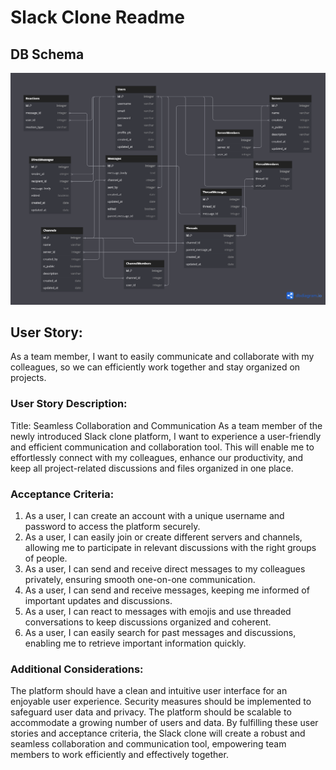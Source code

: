 # Slack Clone Readme

## DB Schema
![db-schema](public/slack-db-diagram.png)

## User Story:
As a team member, I want to easily communicate and collaborate with my colleagues, so we can efficiently work together and stay organized on projects.
### User Story Description:
Title: Seamless Collaboration and Communication
As a team member of the newly introduced Slack clone platform, I want to experience a user-friendly and efficient communication and collaboration tool. This will enable me to effortlessly connect with my colleagues, enhance our productivity, and keep all project-related discussions and files organized in one place.
### Acceptance Criteria:
1. As a user, I can create an account with a unique username and password to access the platform securely.
2. As a user, I can easily join or create different servers and channels, allowing me to participate in relevant discussions with the right groups of people.
3. As a user, I can send and receive direct messages to my colleagues privately, ensuring smooth one-on-one communication.
4. As a user, I can send and receive messages, keeping me informed of important updates and discussions.
5. As a user, I can react to messages with emojis and use threaded conversations to keep discussions organized and coherent.
6. As a user, I can easily search for past messages and discussions, enabling me to retrieve important information quickly.
### Additional Considerations:
The platform should have a clean and intuitive user interface for an enjoyable user experience.
Security measures should be implemented to safeguard user data and privacy.
The platform should be scalable to accommodate a growing number of users and data.
By fulfilling these user stories and acceptance criteria, the Slack clone will create a robust and seamless collaboration and communication tool, empowering team members to work efficiently and effectively together.

